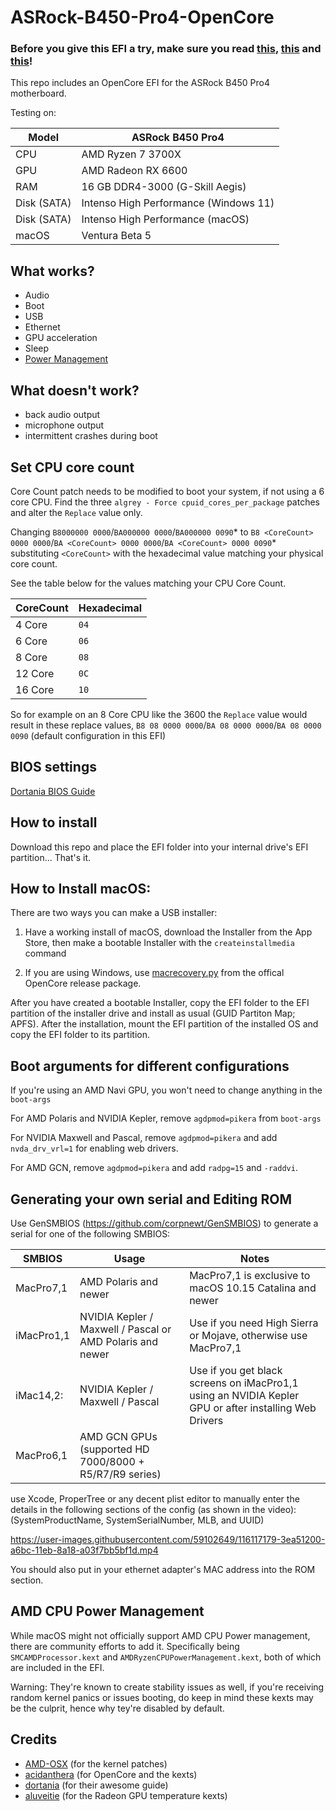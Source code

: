# ASRock-B450-Pro4-OpenCore
 
### Before you give this EFI a try, make sure you read [this](#set-cpu-core-count), [this](#boot-arguments-for-different-configurations) and [this](#generating-your-own-serial-and-editing-rom)!

This repo includes an OpenCore EFI for the ASRock B450 Pro4 motherboard.

Testing on:

Model | ASRock B450 Pro4
------------- | ---------------
CPU | AMD Ryzen 7 3700X
GPU | AMD Radeon RX 6600
RAM | 16 GB DDR4-3000 (G-Skill Aegis)
Disk (SATA) | Intenso High Performance (Windows 11)
Disk (SATA) | Intenso High Performance (macOS)
macOS | Ventura Beta 5

## What works?

- Audio
- Boot
- USB
- Ethernet
- GPU acceleration
- Sleep
- [Power Management](#AMD-CPU-Power-Management)

## What doesn't work?

- back audio output
- microphone output
- intermittent crashes during boot

## Set CPU core count

Core Count patch needs to be modified to boot your system, if not using a 6 core CPU. Find the three `algrey - Force cpuid_cores_per_package` patches and alter the `Replace` value only.

Changing `B8000000 0000`/`BA000000 0000`/`BA000000 0090`* to `B8 <CoreCount> 0000 0000`/`BA <CoreCount> 0000 0000`/`BA <CoreCount> 0000 0090`* substituting `<CoreCount>` with the hexadecimal value matching your physical core count.

See the table below for the values matching your CPU Core Count.

| CoreCount | Hexadecimal |
|--------|---------|
|   4 Core  | `04` |
|   6 Core  | `06` |
|   8 Core  | `08` |
|   12 Core | `0C` |
|   16 Core | `10` |

  So for example on an 8 Core CPU like the 3600 the `Replace` value would result in these replace values, `B8 08 0000 0000`/`BA 08 0000 0000`/`BA 08 0000 0090` (default configuration in this EFI)

## BIOS settings

[Dortania BIOS Guide](https://dortania.github.io/OpenCore-Install-Guide/AMD/zen.html#amd-bios-settings)

## How to install

Download this repo and place the EFI folder into your internal drive's EFI partition... That's it.

## How to Install macOS:

There are two ways you can make a USB installer:

1. Have a working install of macOS, download the Installer from the App Store, then make a bootable Installer with the `createinstallmedia` command

2. If you are using Windows, use [macrecovery.py](https://dortania.github.io/OpenCore-Install-Guide/installer-guide/winblows-install.html) from the offical OpenCore release package.

After you have created a bootable Installer, copy the EFI folder to the EFI partition of the installer drive and install as usual (GUID Partiton Map; APFS). After the installation, mount the EFI partition of the installed OS and copy the EFI folder to its partition.

## Boot arguments for different configurations

If you're using an AMD Navi GPU, you won't need to change anything in the `boot-args`

For AMD Polaris and NVIDIA Kepler, remove `agdpmod=pikera` from `boot-args`

For NVIDIA Maxwell and Pascal, remove `agdpmod=pikera` and add `nvda_drv_vrl=1` for enabling web drivers.

For AMD GCN, remove `agdpmod=pikera` and add `radpg=15` and `-raddvi`.

## Generating your own serial and Editing ROM

Use GenSMBIOS (https://github.com/corpnewt/GenSMBIOS) to generate a serial for one of the following SMBIOS:

| SMBIOS | Usage | Notes |
| -------- | --------- | --------- |
| MacPro7,1 | AMD Polaris and newer | MacPro7,1 is exclusive to macOS 10.15 Catalina and newer |
iMacPro1,1 | NVIDIA Kepler / Maxwell / Pascal or AMD Polaris and newer | Use if you need High Sierra or Mojave, otherwise use MacPro7,1 |
iMac14,2: | NVIDIA Kepler / Maxwell / Pascal | Use if you get black screens on iMacPro1,1 using an NVIDIA Kepler GPU or after installing Web Drivers |
MacPro6,1 | AMD GCN GPUs (supported HD 7000/8000 + R5/R7/R9 series) |

use Xcode, ProperTree or any decent plist editor to manually enter the details in the following sections of the config (as shown in the video): (SystemProductName, SystemSerialNumber, MLB, and UUID)

https://user-images.githubusercontent.com/59102649/116117179-3ea51200-a6bc-11eb-8a18-a03f7bb5bf1d.mp4

You should also put in your ethernet adapter's MAC address into the ROM section.

## AMD CPU Power Management

While macOS might not officially support AMD CPU Power management, there are community efforts to add it. Specifically being `SMCAMDProcessor.kext` and `AMDRyzenCPUPowerManagement.kext`, both of which are included in the EFI.

Warning: They're known to create stability issues as well, if you're receiving random kernel panics or issues booting, do keep in mind these kexts may be the culprit, hence why tey're disabled by default.

## Credits

* [AMD-OSX](https://github.com/AMD-OSX/AMD_Vanilla) (for the kernel patches)
* [acidanthera](https://github.com/acidanthera) (for OpenCore and the kexts)
* [dortania](https://dortania.github.io/OpenCore-Install-Guide/) (for their awesome guide)
* [aluveitie](https://github.com/aluveitie/RadeonSensor) (for the Radeon GPU temperature kexts)
